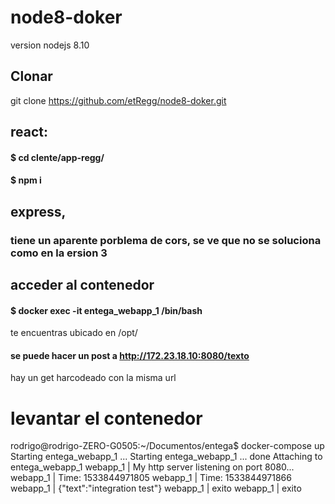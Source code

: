 # node8-doker
   version nodejs 8.10
## Clonar

git clone https://github.com/etRegg/node8-doker.git

## react:  


#### $ cd clente/app-regg/
#### $ npm i



## express, 

### tiene un aparente porblema de cors,    se ve que no se soluciona como en la ersion 3 

## acceder al contenedor

#### $ docker exec  -it  entega_webapp_1  /bin/bash

te encuentras ubicado en /opt/

####  se puede hacer un post a http://172.23.18.10:8080/texto
 hay un get harcodeado con la misma url




# levantar el contenedor


rodrigo@rodrigo-ZERO-G0505:~/Documentos/entega$ docker-compose up
Starting entega_webapp_1 ... 
Starting entega_webapp_1 ... done
Attaching to entega_webapp_1
webapp_1  | My http server listening on port 8080...
webapp_1  | Time: 1533844971805
webapp_1  | Time: 1533844971866
webapp_1  | {"text":"integration test"}
webapp_1  | exito
webapp_1  | exito
